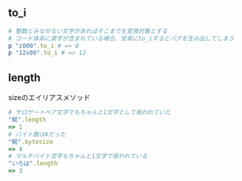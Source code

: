 ## to_i

```ruby
# 整数とみなせない文字があればそこまでを変換対象とする
# コード体系に英字が含まれている場合、安易にto_iするとバグを生み出してしまう
p "z000".to_i # => 0
p "12x00".to_i # => 12
```

## length

sizeのエイリアスメソッド

```ruby
# サロゲートペア文字でもちゃんと1文字として扱われていた
"𩸽".length
=> 1
# バイト数は4だった
"𩸽".bytesize
=> 4
# マルチバイト文字もちゃんと1文字で扱われている
"いろは".length
=> 3
```
